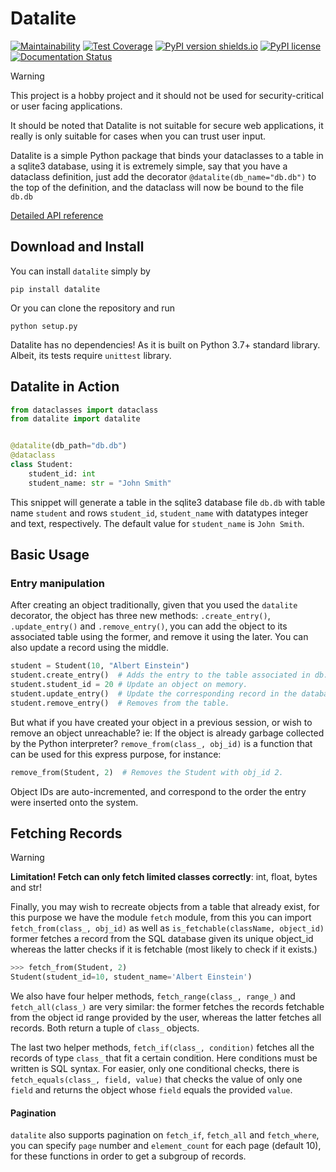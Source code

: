 # Datalite

[![Maintainability](https://api.codeclimate.com/v1/badges/9d4ce56bfbd3b63649be/maintainability)](https://codeclimate.com/github/ambertide/datalite/maintainability)
[![Test Coverage](https://api.codeclimate.com/v1/badges/9d4ce56bfbd3b63649be/test_coverage)](https://codeclimate.com/github/ambertide/datalite/test_coverage)
[![PyPI version shields.io](https://img.shields.io/pypi/v/datalite.svg)](https://pypi.python.org/pypi/datalite/)
[![PyPI license](https://img.shields.io/pypi/l/datalite.svg)](https://pypi.python.org/pypi/datalite/)
[![Documentation Status](https://readthedocs.org/projects/datalite/badge/?version=latest)](https://datalite.readthedocs.io/en/latest/?badge=latest)

> [!WARNING]  
> This project is a hobby project and it should not be used for security-critical or user facing applications.

It should be noted that Datalite is not suitable for secure web applications, it really is only suitable for cases when you can trust user input.

Datalite is a simple Python
package that binds your dataclasses to a table in a sqlite3 database,
using it is extremely simple, say that you have a dataclass definition,
just add the decorator `@datalite(db_name="db.db")` to the top of the
definition, and the dataclass will now be bound to the file `db.db`

[Detailed API reference](https://datalite.readthedocs.io/en/latest/)

## Download and Install

You can install `datalite` simply by

```shell script
pip install datalite
```

Or you can clone the repository and run

```shell script
python setup.py
```

Datalite has no dependencies! As it is built on Python 3.7+ standard library. Albeit, its tests require `unittest` library.

## Datalite in Action

```python
from dataclasses import dataclass
from datalite import datalite


@datalite(db_path="db.db")
@dataclass
class Student:
    student_id: int
    student_name: str = "John Smith"
```

This snippet will generate a table in the sqlite3 database file `db.db` with
table name `student` and rows `student_id`, `student_name` with datatypes
integer and text, respectively. The default value for `student_name` is
`John Smith`.

## Basic Usage

### Entry manipulation

After creating an object traditionally, given that you used the `datalite` decorator,
the object has three new methods: `.create_entry()`, `.update_entry()`
and `.remove_entry()`, you can add the object to its associated table 
using the former, and remove it using the later. You can also update a record using
the middle.

```python
student = Student(10, "Albert Einstein")
student.create_entry()  # Adds the entry to the table associated in db.db.
student.student_id = 20 # Update an object on memory.
student.update_entry()  # Update the corresponding record in the database.
student.remove_entry()  # Removes from the table.
```

But what if you have created your object in a previous session, or wish
to remove an object unreachable? ie: If the object is already garbage 
collected by the Python interpreter? `remove_from(class_, obj_id)` is
a function that can be used for this express purpose, for instance:

```python
remove_from(Student, 2)  # Removes the Student with obj_id 2.
```

Object IDs are auto-incremented, and correspond to the order the entry were
inserted onto the system.

## Fetching Records
> [!WARNING]
> **Limitation! Fetch can only fetch limited classes correctly**: int, float, bytes and str!

Finally, you may wish to recreate objects from a table that already exist, for
this purpose we have the module `fetch` module, from this you can import `
fetch_from(class_, obj_id)` as well as `is_fetchable(className, object_id)` 
former fetches a record from the SQL database given its unique object_id 
whereas the latter checks if it is fetchable (most likely to check if it exists.)

```python
>>> fetch_from(Student, 2)
Student(student_id=10, student_name='Albert Einstein')
```

We also have four helper methods, `fetch_range(class_, range_)` and
`fetch_all(class_)` are very similar: the former fetches the records
fetchable from the object id range provided by the user, whereas the
latter fetches all records. Both return a tuple of `class_` objects.

The last two helper methods, `fetch_if(class_, condition)` fetches all
the records of type `class_` that fit a certain condition. Here conditions
must be written is SQL syntax. For easier, only one conditional checks, there
is `fetch_equals(class_, field, value)` that checks the value of only one `field`
and returns the object whose `field` equals the provided `value`.

#### Pagination

`datalite` also supports pagination on `fetch_if`, `fetch_all` and `fetch_where`,
you can specify `page` number and `element_count` for each page (default 10), for
these functions in order to get a subgroup of records.
